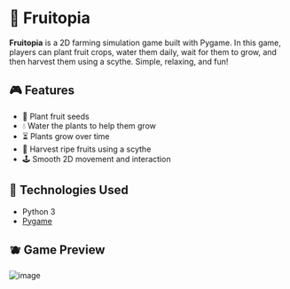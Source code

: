 # 🍓 Fruitopia

**Fruitopia** is a 2D farming simulation game built with Pygame. In this game, players can plant fruit crops, water them daily, wait for them to grow, and then harvest them using a scythe. Simple, relaxing, and fun!

## 🎮 Features

- 🌱 Plant fruit seeds
- 💧 Water the plants to help them grow
- ⏳ Plants grow over time
- 🔪 Harvest ripe fruits using a scythe
- 🕹️ Smooth 2D movement and interaction

## 🧰 Technologies Used

- Python 3
- [Pygame](https://www.pygame.org/)

## 🫐 Game Preview
![image](https://github.com/user-attachments/assets/38f31cfc-8ecd-497b-a939-3e57fe5167e2)
